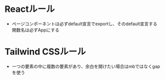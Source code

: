 # Reactルール
- ページコンポーネントは必ずdefault宣言でexportし、そのdefault宣言する関数名は必ずAppにする

# Tailwind CSSルール
- 一つの要素の中に複数の要素があり、余白を開けたい場合はmbではなくgapを使う